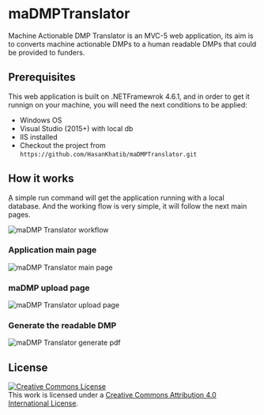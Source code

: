 # maDMPTranslator
Machine Actionable DMP Translator is an MVC-5 web application, its aim is to converts machine actionable DMPs to a human readable DMPs that could be provided to funders.

## Prerequisites
This web application is built on .NETFramewrok 4.6.1, and in order to get it runnign on your machine, you will need the next conditions to be applied:
- Windows OS
- Visual Studio (2015+) with local db
- IIS installed
- Checkout the project from `https://github.com/HasanKhatib/maDMPTranslator.git`

## How it works
ِA simple run command will get the application running with a local database. And the working flow is very simple, it will follow the next main pages.

![maDMP Translator workflow](https://user-images.githubusercontent.com/1809095/60459043-65b96680-9c40-11e9-9fdc-ddbba91562de.png)


### Application main page
![maDMP Translator main page](https://user-images.githubusercontent.com/1809095/60439700-8ae3b000-9c13-11e9-89c1-1be27bc19224.jpg)

### maDMP upload page
![maDMP Translator upload page](https://user-images.githubusercontent.com/1809095/60439914-f4fc5500-9c13-11e9-8381-fdfd5dc2331d.jpg)

### Generate the readable DMP
![maDMP Translator generate pdf](https://user-images.githubusercontent.com/1809095/60439971-13fae700-9c14-11e9-8a8e-fd304eb87e92.jpg)


## License
<a rel="license" href="http://creativecommons.org/licenses/by/4.0/"><img alt="Creative Commons License" style="border-width:0" src="https://i.creativecommons.org/l/by/4.0/88x31.png" /></a><br />This work is licensed under a <a rel="license" href="http://creativecommons.org/licenses/by/4.0/">Creative Commons Attribution 4.0 International License</a>.
